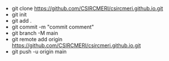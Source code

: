 * git clone https://github.com/CSIRCMERI/csircmeri.github.io.git
* git init
* git add .
* git commit -m "commit comment"
* git branch -M main
* git remote add origin https://github.com/CSIRCMERI/csircmeri.github.io.git
* git push -u origin main

